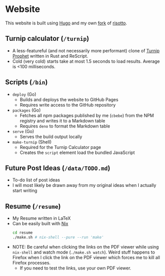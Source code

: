 # Website

This website is built using [Hugo](https://gohugo.io) and my own
[fork](https://github.com/cbebe/risotto) of
[risotto](https://github.com/joeroe/risotto).

## Turnip calculator (`/turnip`)

- A less-featureful (and not necessarily more performant) clone of
  [Turnip Prophet](https://turnipprophet.io/) written in Rust and ReScript.
- Cold (very cold) starts take at most 1.5 seconds to load results. Average is
  <100 milliseconds.

## Scripts (`/bin`)

- `deploy` (Go)
  - Builds and deploys the website to GitHub Pages
  - Requires write access to the GitHub repository
- `packages` (Go)
  - Fetches all npm packages published by me (`cbebe`) from the NPM registry and
    writes it to a Markdown table
  - Requires `deno` to format the Markdown table
- `serve` (Go)
  - Serves the build output locally
- `make-turnip` (Shell)
  - Required for the Turnip Calculator page
  - Creates the `script` element load the bundled JavaScript

## Future Post Ideas (`/data/TODO.md`)

- To-do list of post ideas
- I will most likely be drawn away from my original ideas when I actually start
  writing

## Resume (`/resume`)

- My Resume written in LaTeX
- Can be easily built with [Nix](https://nixos.org/)
  ```bash
  cd resume
  ./make.sh # nix-shell --pure --run 'make'
  ```
- NOTE: Be careful when clicking the links on the PDF viewer while using
  `nix-shell` and watch mode (`./make.sh watch`). Weird stuff happens to Firefox
  when I click the link on the PDF viewer which forces me to kill all Firefox
  processes.
  - If you need to test the links, use your own PDF viewer.
